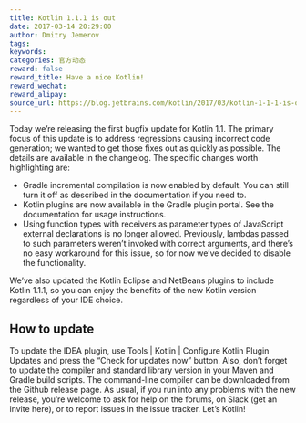 ```yaml
---
title: Kotlin 1.1.1 is out
date: 2017-03-14 20:29:00
author: Dmitry Jemerov
tags:
keywords:
categories: 官方动态
reward: false
reward_title: Have a nice Kotlin!
reward_wechat:
reward_alipay:
source_url: https://blog.jetbrains.com/kotlin/2017/03/kotlin-1-1-1-is-out/
---
```


Today we’re releasing the first bugfix update for Kotlin 1.1. The primary focus of this update is to address regressions causing incorrect code generation; we wanted to get those fixes out as quickly as possible. The details are available in the changelog.
The specific changes worth highlighting are:

* Gradle incremental compilation is now enabled by default. You can still turn it off as described in the documentation if you need to.
* Kotlin plugins are now available in the Gradle plugin portal. See the documentation for usage instructions.
* Using function types with receivers as parameter types of JavaScript external declarations is no longer allowed. Previously, lambdas passed to such parameters weren’t invoked with correct arguments, and there’s no easy workaround for this issue, so for now we’ve decided to disable the functionality.

We’ve also updated the Kotlin Eclipse and NetBeans plugins to include Kotlin 1.1.1, so you can enjoy the benefits of the new Kotlin version regardless of your IDE choice.
## How to update

To update the IDEA plugin, use Tools | Kotlin | Configure Kotlin Plugin Updates and press the “Check for updates now” button. Also, don’t forget to update the compiler and standard library version in your Maven and Gradle build scripts.
The command-line compiler can be downloaded from the Github release page.
As usual, if you run into any problems with the new release, you’re welcome to ask for help on the forums, on Slack (get an invite here), or to report issues in the issue tracker.
Let’s Kotlin!
